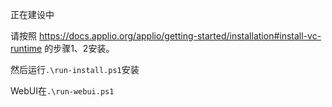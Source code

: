 正在建设中

请按照 <https://docs.applio.org/applio/getting-started/installation#install-vc-runtime>
的步骤1、2安装。

然后运行`.\run-install.ps1`安装

WebUI在`.\run-webui.ps1`
